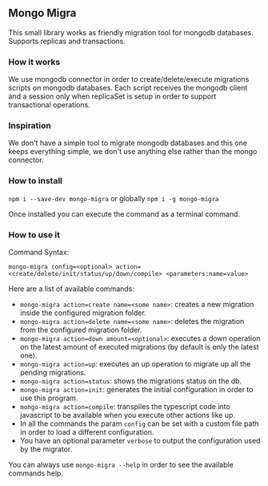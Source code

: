 ## Mongo Migra

This small library works as friendly migration tool for mongodb databases.
Supports replicas and transactions.

### How it works

We use mongodb connector in order to create/delete/execute migrations scripts on mongodb databases.
Each script receives the mongodb client and a session only when replicaSet is setup in order to support transactional operations.

### Inspiration

We don't have a simple tool to migrate mongodb databases and this one keeps everything simple, we don't use anything else rather than the mongo connector.

### How to install

`npm i --save-dev mongo-migra` or globally `npm i -g mongo-migra`

Once installed you can execute the command as a terminal command.

### How to use it

Command Syntax: 
```
mongo-migra config=<optional> action=<create/delete/init/status/up/down/compile> <parameters:name=value>
```

Here are a list of available commands:

* `mongo-migra action=create name=<some name>`: creates a new migration inside the configured migration folder.
* `mongo-migra action=delete name=<some name>`: deletes the migration from the configured migration folder.
* `mongo-migra action=down amount=<optional>`: executes a down operation on the latest amount of executed migrations (by default is only the latest one).
* `mongo-migra action=up`: executes an up operation to migrate up all the pending migrations.
* `mongo-migra action=status`: shows the migrations status on the db.
* `mongo-migra action=init`: generates the initial configuration in order to use this program.
* `mongo-migra action=compile`: transpiles the typescript code into javascript to be available when you execute other actions like up.
* In all the commands the param `config` can be set with a custom file path in order to load a different configuration.
* You have an optional parameter `verbose` to output the configuration used by the migrator.

You can always use `mongo-migra --help` in order to see the available commands help.